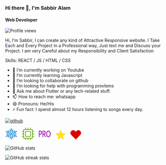 ### Hi there 👋, I'm Sabbir Alam
#### Web Developer
![Profile views](https://gpvc.arturio.dev/mdsabbiralam1)

<!-- ![Web Developer](https://scontent.fdac116-1.fna.fbcdn.net/v/t1.6435-9/126069494_2639340899652676_7019244452709350181_n.jpg?_nc_cat=103&ccb=1-5&_nc_sid=19026a&_nc_ohc=fn5nKgTQtyUAX8cdrd1&_nc_ht=scontent.fdac116-1.fna&oh=00_AT9ZTQylMN7hlvEQ5k8_6x4RrgQZVpwZISnLQPbAImw3aA&oe=620805F0)
 -->
 
Hi, I'm Sabbir, I can create any kind of Attractive Responsive website. I Take Each and Every Project in a Professional way, Just text me and Discuss your Project. I am very Careful about my Responsibility and Client Satisfaction

Skills:  REACT / JS / HTML / CSS

- 🔭 I’m currently working on Youtube 
- 🌱 I’m currently learning Javascript 
- 👯 I’m looking to collaborate on github 
- 🤔 I’m looking for help with programming provlems 
- 💬 Ask me about Flutter or any tech-related stuff. 
- 📫 How to reach me: whatsapp 
- 😄 Pronouns: He/His 
- ⚡ Fun fact:  I spend almost 12 hours listening to songs every day. 


[<img src='https://cdn.jsdelivr.net/npm/simple-icons@3.0.1/icons/github.svg' alt='github' height='40'>](https://github.com/mdsabbiralam1)  

<a href='https://archiveprogram.github.com/'><img src='https://raw.githubusercontent.com/acervenky/animated-github-badges/master/assets/acbadge.gif' width='40' height='40'></a> <a href='https://docs.github.com/en/developers'><img src='https://raw.githubusercontent.com/acervenky/animated-github-badges/master/assets/devbadge.gif' width='40' height='40'></a> <a href='https://github.com/pricing'><img src='https://raw.githubusercontent.com/acervenky/animated-github-badges/master/assets/pro.gif' width='40' height='40'></a> <a href='https://stars.github.com/'><img src='https://raw.githubusercontent.com/acervenky/animated-github-badges/master/assets/starbadge.gif' width='35' height='35'></a> <a href='https://docs.github.com/en/github/supporting-the-open-source-community-with-github-sponsors'><img src='https://raw.githubusercontent.com/acervenky/animated-github-badges/master/assets/sponsorbadge.gif' width='35' height='35'></a> 


![GitHub stats](https://github-readme-stats.vercel.app/api?username=mdsabbiralam1&show_icons=true)    

![GitHub streak stats](https://github-readme-streak-stats.herokuapp.com/?user=mdsabbiralam1)    

<!-- ![GitHub Activity Graph](https://activity-graph.herokuapp.com/graph?username=mdsabbiralam1) -->
